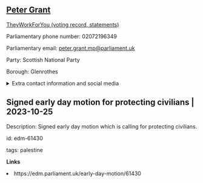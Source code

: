 ## <a href="https://members.parliament.uk/member/4466/contact">Peter Grant</a>

<a href="https://www.theyworkforyou.com/mp/25273/peter_grant/glenrothes">TheyWorkForYou (voting record, statements)</a> 

Parliamentary phone number: 02072196349 

Parliamentary email: peter.grant.mp@parliament.uk 

Party: Scottish National Party 

Borough: Glenrothes 

<details><summary>Extra contact information and social media</summary> 
<li>Website: http://petergrant.scot/</li>
<li>Twitter: https://twitter.com/petergrantmp</li>
<li>Constituency office phone number: 01592759335</li>
<li>Constituency office email:</li>
<li>Facebook:</li>
<li>Instagram:</li>
<li>Youtube:</li>
<li>Linkedin:</li>
<li>Government department phone number:</li>
<li>Government department email:</li>
<li>Threads:</li>
<li>Party office phone number:</li>
<li>Party office email:</li>
<li>Tiktok:</li>
</details>

## Signed early day motion for protecting civilians | 2023-10-25

Description: Signed early day motion which is calling for protecting civilians. 
 
id: edm-61430 

tags: palestine 

**Links** 
 <li>https://edm.parliament.uk/early-day-motion/61430</li>
